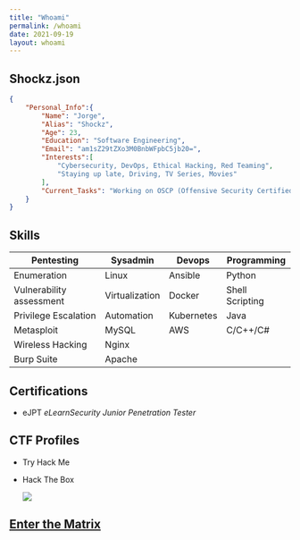```yaml
---
title: "Whoami"
permalink: /whoami
date: 2021-09-19
layout: whoami
---
```


## Shockz.json

```json
{
    "Personal_Info":{
        "Name": "Jorge",
        "Alias": "Shockz",
        "Age": 23,
        "Education": "Software Engineering",
        "Email": "am1sZ29tZXo3M0BnbWFpbC5jb20=",
        "Interests":[
            "Cybersecurity, DevOps, Ethical Hacking, Red Teaming",
            "Staying up late, Driving, TV Series, Movies"
        ],
        "Current_Tasks": "Working on OSCP (Offensive Security Certified Professional)"
    }
}
```

## Skills

| Pentesting | Sysadmin | Devops |  Programming |
|-------|--------|---------|---------|
| Enumeration | Linux | Ansible | Python |
| Vulnerability assessment | Virtualization | Docker | Shell Scripting |
| Privilege Escalation | Automation | Kubernetes | Java |
| Metasploit | MySQL | AWS | C/C++/C# |
| Wireless Hacking | Nginx |  |  |
| Burp Suite | Apache |  |  |

## Certifications

* eJPT *eLearnSecurity Junior Penetration Tester*

## CTF Profiles

* Try Hack Me
    <script src="https://tryhackme.com/badge/438303"></script>

* Hack The Box
    <div class="doubleimg">
        <a href="https://app.hackthebox.eu/profile/616242">
            <img src="https://www.hackthebox.eu/badge/image/616242">
        </a>
    </div>

## <a href="#" style="cursor: pointer;" onclick="get_matrix()">Enter the Matrix</a>